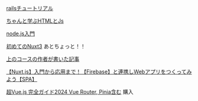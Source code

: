 
[railsチュートリアル](https://railstutorial.jp/chapters/beginning?version=7.0)

[ちゃんと学ぶHTMLとJs](https://dts-hr.udemy.com/course/html-css-js/learn/lecture/36986066#overview)

[node.js入門](https://dts-hr.udemy.com/course/nodejs-mongodb-todoapp/learn/lecture/30532670?learning_path_id=6014166#overview)

[初めてのNuxt3](https://dts-hr.udemy.com/course/nuxtjs-the-complete-guide/learn/lecture/37530926?learning_path_id=6828908#overview)
あとちょっと！！

[上のコースの作者が書いた記事](https://www.proglus.jp/courses/67)


[【Nuxt.js】入門から応用まで！【Firebase】と連携しWebアプリをつくってみよう【SPA】](https://dts-hr.udemy.com/course/nuxtjs-firebase/learn/lecture/28577167?learning_path_id=6828908#overview)

[超Vue.js 完全ガイド2024 Vue Router, Pinia含む]([https://dts-hr.udemy.com/course/vue3-typescript/learn/lecture/41604556#overview](https://dts-hr.udemy.com/course/vue-js-complete-guide/learn/lecture/42549812#overview)https://dts-hr.udemy.com/course/vue-js-complete-guide/learn/lecture/42549812#overview)
購入


